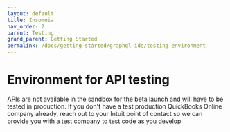 ```yaml
---
layout: default
title: Insomnia
nav_order: 2
parent: Testing
grand_parent: Getting Started
permalink: /docs/getting-started/graphql-ide/testing-environment
---
```


# Environment for API testing

APIs are not available in the sandbox for the beta launch and will have to be tested in production. If you don't have a test production QuickBooks Online company already, reach out to your Intuit point of contact so we can provide you with a test company to test code as you develop. 

